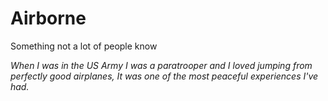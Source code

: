 # Airborne
Something not a lot of people know

*When I was in the US Army I was a paratrooper and I loved jumping from perfectly good airplanes, It was one of the most peaceful experiences I've had.*
